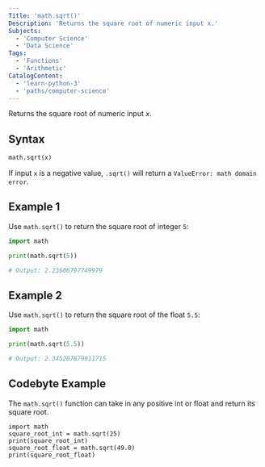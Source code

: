 ```yaml
---
Title: 'math.sqrt()'
Description: 'Returns the square root of numeric input x.'
Subjects:
  - 'Computer Science'
  - 'Data Science'
Tags:
  - 'Functions'
  - 'Arithmetic'
CatalogContent:
  - 'learn-python-3'
  - 'paths/computer-science'
---
```


Returns the square root of numeric input _x_.

## Syntax

```py
math.sqrt(x)
```

If input `x` is a negative value, `.sqrt()` will return a `ValueError: math domain error`.

## Example 1

Use `math.sqrt()` to return the square root of integer `5`:

```python
import math

print(math.sqrt(5))

# Output: 2.23606797749979
```

## Example 2

Use `math.sqrt()` to return the square root of the float `5.5`:

```python
import math

print(math.sqrt(5.5))

# Output: 2.345207879911715
```

## Codebyte Example

The `math.sqrt()` function can take in any positive int or float and return its square root.

```codebyte/python
import math
square_root_int = math.sqrt(25)
print(square_root_int)
square_root_float = math.sqrt(49.0)
print(square_root_float)
```
